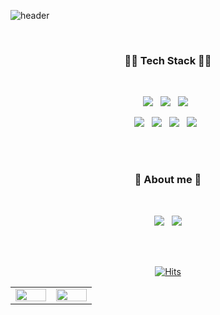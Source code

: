 ![header](https://capsule-render.vercel.app/api?type=Soft&color=ffb3c6&height=130&section=header&text=💃%20I'm%20HyeonJeong!%20🕺&fontSize=70&fontColor=ffffff)
  
</br>

<h3 align="center">👩‍🔧 Tech Stack 👩‍🔧</h3>
</br>
<p align="center">
<img src="https://img.shields.io/badge/HTML5-E34F26?style=for-the-badge&logo=HTML5&logoColor=white&fontColor=ffffff"/></a> &nbsp
<img src="https://img.shields.io/badge/CSS3-1572B6?style=for-the-badge&logo=CSS3&logoColor=white&fontColor=ffffff"/></a> &nbsp
<img src="https://img.shields.io/badge/JavaScript-F7DF1E?style=for-the-badge&logo=JavaScript&logoColor=white&fontColor=ffffff"/></a> &nbsp

</br>
<p align="center">
<img src="https://img.shields.io/badge/firebase-FFCA28?style=for-the-badge&logo=firebase&logoColor=white&fontColor=ffffff"/></a> &nbsp
<img src="https://img.shields.io/badge/react-61DAFB?style=for-the-badge&logo=react&logoColor=white&fontColor=ffffff"/></a> &nbsp
<a href="https://github.com/yun2021"><img src="https://img.shields.io/badge/redux-764ABC?style=for-the-badge&logo=redux&logoColor=white&fontColor=ffffff"/></a> &nbsp
<a href="https://github.com/yun2021"><img src="https://img.shields.io/badge/styled%20components-DB7093?style=for-the-badge&logo=styled%20components&logoColor=white&fontColor=ffffff"/></a> &nbsp

<!-- 
<img src="https://img.shields.io/badge/bootstrap-7952B3?style=for-the-badge&logo=bootstrap&logoColor=white"> -->

</br></br>

<h3 align="center">🐰 About me 🐰</h3>
</br>
<p align="center">
<a href="https://velog.io/@yun2021" target="_blank"><img src="https://img.shields.io/badge/velog-20C997?style=for-the-badge&logo=velog&logoColor=white"/></a> &nbsp
<a href="https://github.com/yun2021" target="_blank"><img src="https://img.shields.io/badge/github-181717?style=for-the-badge&logo=github&logoColor=white"/></a>

</br></br>

<div align="center">
  
[![Hits](https://hits.seeyoufarm.com/api/count/incr/badge.svg?url=https%3A%2F%2Fgithub.com%2Fyun2021%2Fhit-counter&count_bg=%23C19EE0&title_bg=%237251B5&icon=&icon_color=%23E7E7E7&title=hits&edge_flat=false)](https://hits.seeyoufarm.com)

</div>
 
<table><tr><td valign="top" width="30%">

<img src="https://github-readme-stats.vercel.app/api?username=yun2021&show_icons=true&theme=buefy&count_private=true&hide_border=true" align="left" style="width: 100%" />

</td><td valign="top" width="30%">

<img src="https://github-readme-stats.vercel.app/api/top-langs/?username=yun2021&hide_border=true&layout=compact" align="left" style="width: 100%" />

</td></tr></table>  

<br/>
